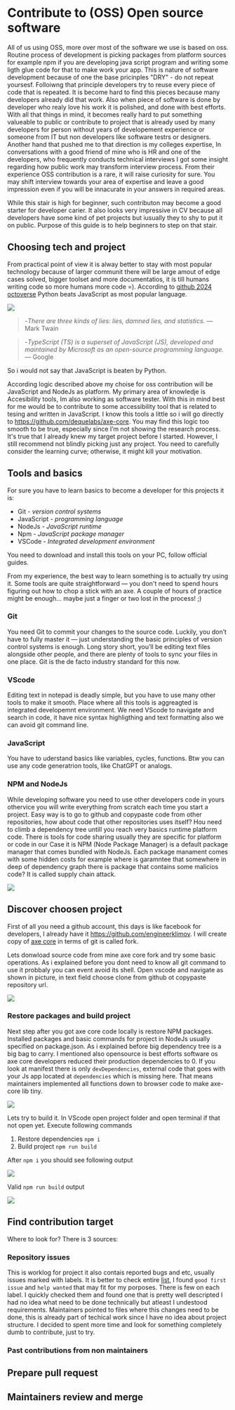 # Contribute to (OSS) Open source software
All of us using OSS, more over most of the software we use is based on oss. Routine process of development is picking packages from platform sources for example npm if you are developing java script program and writing some ligth glue code for that to make work your app. This is nature of software development because of one the base pricinples "DRY" - do not repeat yoursesf. Folloiwng that principle developers try to reuse every piece of code that is repeated. It is become hard to find this pieces because many developers already did that work. Also when piece of software is done by developer who realy love his work it is polished, and done with best efforts. With all that things in mind, it becomes really hard to put something valueable to public or contribute to project that is already used by many developers for person without years of developement experience or someone from IT but non developers like software testrs or designers. Another hand that pushed me to that direction is my colleges expertise, In conversations with a good friend of mine who is HR and one of the developers, who frequently conducts technical interviews I got some insight regarding how public work may transform interview process. From their experience OSS contribution is a rare, it will raise curiosity for sure. You may shift interview towards your area of expertise and leave a good impression even if you will be innacurate in your answers in required areas.

While this stair is high for beginner, such contributon may become a good starter for developer carier. It also looks very impressive in CV because all developers have some kind of pet projects but iusually they to shy to put it on public. Purpose of this guide is to help beginners to step on that stair.

## Choosing tech and project
From practical point of view it is alway better to stay with most popular technology because of larger communit there will be large amout of edge cases solved, bigger toolset and more documentatios, it is till humans writing code so more humans more code =). According to [github 2024 octoverse](https://github.blog/news-insights/octoverse/octoverse-2024/) Python beats JavaScript as most popular language. 

<img src="github_octoverse_2024.webp"> 

>-*There are three kinds of lies: lies, damned lies, and statistics.* — Mark Twain

>-*TypeScript (TS) is a superset of JavaScript (JS), developed and maintained by Microsoft as an open-source programming language.* — Google

So i would not say that JavaScript is beaten by Python. 

According logic described above my choise for oss contribution will be JavaScript and NodeJs as platform. My primary area of knowledje is Accesibility tools, Im also working as software tester. With this in mind best for me would be to contribute to some accessibility tool that is related to tesing and written in JavaScript. I know this tools a little so i will go directly to https://github.com/dequelabs/axe-core. You may find this logic too smooth to be true, especially since I’m not showing the research process. It's true that I already knew my target project before I started. However, I still recommend not blindly picking just any project. You need to carefully consider the learning curve; otherwise, it might kill your motivation.

## Tools and basics
For sure you have to learn basics to become a developer for this projects it is: 
- Git         - *version control systems*
- JavaScript  - *programming language*
- NodeJs      - *JavaScript runtime*
- Npm         - *JavaScript package manager*
- VSCode      - *Integrated development environment*

You need to download and install this tools on your PC, follow official guides.

From my experience, the best way to learn something is to actually try using it. Some tools are quite straightforward — you don't need to spend hours figuring out how to chop a stick with an axe. A couple of hours of practice might be enough... maybe just a finger or two lost in the process! ;)

### Git
You need Git to commit your changes to the source code. Luckily, you don’t have to fully master it — just understanding the basic principles of version control systems is enough. Long story short, you’ll be editing text files alongside other people, and there are plenty of tools to sync your files in one place. Git is the de facto industry standard for this now. 

### VScode
Editing text in notepad is deadly simple, but you have to use many other tools to make it smooth. Place where all this tools is aggreagted is integrated developemnt  environment. We need VScode to navigate and search in code, it have nice syntax highligthing and text formatting also we can avoid git command line.

### JavaScript
You have to uderstand basics like variables, cycles, functions. Btw you can use any code generatrion tools, like ChatGPT or analogs.

### NPM and NodeJs
While developing software you need to use other developers code in yours othervice you will write everything from scratch each time you start a project. Easy way is to go to github and copypaste code from other repositories, how about code that other repositories uses itself? Нou need to climb a dependency tree untill you reach very basics runtime platform code. There is tools for code sharing usually they are specific for platform or code in our Case it is NPM (Node Package Manager) is a default package manager that comes bundled with NodeJs. Each package manament comes with some hidden costs for example where is garamntee that somewhere in deep of dependency graph there is package that contains some malicios code? It is called supply chain attack.

<img src="dependency_graph_example.webp"> 

## Discover choosen project

First of all you need a github account, this days is like facebook for developers, I already have it https://github.com/engineerklimov. I will create copy of [axe core](https://github.com/dequelabs/axe-core) in terms of git is called fork.

Lets donwload source code from mine axe core fork and try some basic operations. As i explained before you dont need to know all git command to use it probbaly you can event avoid its shell. Open vscode and navigate as shown in picture, in text field choose clone from github ot copypaste repository url.

<img src="repo_clone.png"> 

### Restore packages and build project
Next step after you got axe core code locally is restore NPM packages. Installed packages and basic commands for project in NodeJs usually specified on package.json. As i explained before big dependency tree is a big bag to carry. I mentioned also opensource is best efforts software os axe core developers reduced their production dependencies to 0. If you look at manifest there is only `devDependencies`, external code that goes with your Js app located at `dependencies` which is missing here. That means maintainers implemented all functions down to browser code to make axe-core lib tiny. 

<img src="package_json.png">

Lets try to build it. In VScode open project folder and open terminal if that not open yet. Execute following commands
1. Restore dependencies `npm i`
2. Build project `npm run build`

After `npm i` you should see following output

<img src="npm_i.png">

Valid `npm run build` output

<img src="npm_build.png">

## Find contribution target

Where to look for? There is 3 sources: 

### Repository issues

This is worklog for project it also contais reported bugs and etc, usually issues marked with labels. It is better to check entire [list](https://github.com/dequelabs/axe-core/labels), I found `good first issue` and `help wanted` that may fit for my porposes. There is few on each label. I quickly checked them and found one that is pretty well descripted I had no idea what need to be done technically but atleast I undestood requirements. Maintainers pointed to files where this changes need to be done, this is already part of techical work since I have no idea about project structure. I decided to spent more time and look for something completely dumb to contribute, just to try.

### Past contributions from non maintainers


## Prepare pull request

## Maintainers review and merge